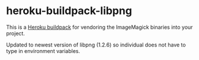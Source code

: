 heroku-buildpack-libpng
=================================

This is a [Heroku buildpack](http://devcenter.heroku.com/articles/buildpacks) for vendoring the ImageMagick binaries into your project.

Updated to newest version of libpng (1.2.6) so individual does not have to type in environment variables. 
